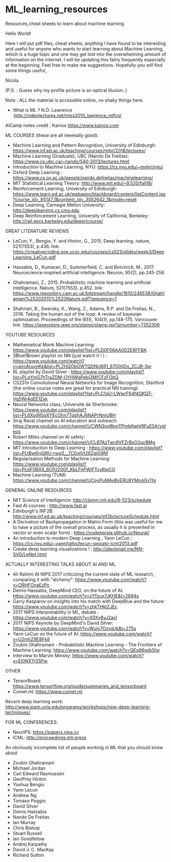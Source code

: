 # ML_learning_resources
Resources,cheat sheets to learn about machine learning

Hello World!

Here I will put pdf files, cheat sheets, anything I have found to be interesting and useful for anyone who wants to start learning about Machine Learning, which is a huge topic and one may get lost into the overwhelming amount of information on the internet. 
I will be updating this fairly frequently especially at the beginning. Feel free to make me suggestions.
Hopefully you will find some things useful, 

Nicola 

(P.S. : Guess why my profile picture is an optical illusion..)

Note : ALL the material is accessible online, no shaky things here.


- What is ML ? N.D. Lawrence :http://videolectures.net/mlss2010_lawrence_mlfcs/

AICamp notes credit : Kainos https://www.kainos.com

ML COURSES (these are all reeeeally good): 
- Machine Learning and Pattern Recognition, University of Edinburgh: https://www.inf.ed.ac.uk/teaching/courses/mlpr/2018/lectures/
- Machine Learning (Graduate), UBC (Nando De Freitas): https://www.cs.ubc.ca/~nando/540-2013/lectures.html
- Introduction to Machine Learning, NYU: https://cs.nyu.edu/~mohri/mlu/
- Oxford Deep Learning : https://www.cs.ox.ac.uk/people/nando.defreitas/machinelearning/
- MIT Statistical Learning Theory: http://www.mit.edu/~9.520/fall18/
- Reinforcement Learning, University of Edinburgh: https://www.learn.ed.ac.uk/webapps/blackboard/content/listContent.jsp?course_id=_65147_1&content_id=_3052642_1&mode=reset
- Deep Learning, Carnegie Mellon University: http://deeplearning.cs.cmu.edu
- Deep Reinforcement Learning, University of California, Berkeley: http://rail.eecs.berkeley.edu/deeprlcourse/


GREAT LITERATURE REVIEWS
- LeCun, Y., Bengio, Y. and Hinton, G., 2015. Deep learning. nature, 521(7553), p.436.
  link:   https://creativecoding.soe.ucsc.edu/courses/cs523/slides/week3/DeepLearning_LeCun.pdf
  
- Hassabis, D., Kumaran, D., Summerfield, C. and Botvinick, M., 2017. Neuroscience-inspired artificial intelligence. Neuron, 95(2), pp.245-258. 

- Ghahramani, Z., 2015. Probabilistic machine learning and artificial intelligence. Nature, 521(7553), p.452.
link: https://www.repository.cam.ac.uk/bitstream/handle/1810/248538/Ghahramani%25202015%2520Nature.pdf?sequence=1

- Shahriari, B., Swersky, K., Wang, Z., Adams, R.P. and De Freitas, N., 2016. Taking the human out of the loop: A review of bayesian optimization. Proceedings of the IEEE, 104(1), pp.148-175.
Vancouver	
link: https://ieeexplore.ieee.org/stamp/stamp.jsp?arnumber=7352306


YOUTUBE RESOURCES 
- Mathematical Monk Machine Learning: https://www.youtube.com/playlist?list=PLD0F06AA0D2E8FFBA
- 3Blue1Brown playlist on NN (just watch it ! ) : https://www.youtube.com/watch?v=aircAruvnKk&list=PLZHQObOWTQDNU6R1_67000Dx_ZCJB-3pi
- RL playlist by David Silver : https://www.youtube.com/playlist?list=PLqYmG7hTraZDM-OYHWgPebj2MfCFzFObQ
- CS231n Convolutional Neural Networks for Image Recognition, Stanford (the online course notes are great for practical NN training): https://www.youtube.com/playlist?list=PLC1qU-LWwrF64f4QKQT-Vg5Wr4qEE1Zxk
- Neural Networks class, Université de Sherbrooke: https://www.youtube.com/playlist?list=PL6Xpj9I5qXYEcOhn7TqghAJ6NAPrNmUBH
- Siraj Raval channel on AI education and outreach: https://www.youtube.com/channel/UCWN3xxRkmTPmbKwht9FuE5A/videos
- Robert Miles channel on AI safety: https://www.youtube.com/channel/UCLB7AzTwc6VFZrBsO2ucBMg
- MIT Introduction to Deep Learning : https://www.youtube.com/playlist?list=PLtBw6njQRU-rwp5__7C0oIVt26ZgjG9NI
- Regularisation Methods for Machine Learning: https://www.youtube.com/playlist?list=PLbF0BXX_6CPJ20Gf_KbLFnPWjFTvvRwCO
- Machine Learning (TUM): https://www.youtube.com/channel/UCpyPuMAyBvERU8YMngGy11g


GENERAL ONLINE RESOURCES
- MIT Science of Intelligence: http://cbmm.mit.edu/9-523/schedule
- Fast AI courses : http://www.fast.ai
- Edinburgh's INF2B: http://www.inf.ed.ac.uk/teaching/courses/inf2b/lectureSchedule.html
- A Derivation of Backpropagation in Matrix Form (this was useful for me to have a picture of the overall process, as usually it is presented in vector or even scalar form) : https://sudeepraja.github.io/Neural/
- An introduction to modern Deep Learning , Yann LeCun : https://cs.nyu.edu/~yann/talks/lecun-ranzato-icml2013.pdf
- Create deep learning visualizations ! : http://alexlenail.me/NN-SVG/LeNet.html

ACTUALLY INTERESTING TALKS ABOUT AI AND ML 
- Ali Rahimi At NIPS 2017 criticizing the current state of ML research, comparing it with "alchemy": https://www.youtube.com/watch?v=ORHFOnaEzPc
- Demis Hassabis, DeepMind CEO, on the future of AI: https://www.youtube.com/watch?v=zYfzux7JKHE&t=2694s
- Garry Kasparov on insights into his match with DeepBlue and the future: https://www.youtube.com/watch?v=zhkTHkIZJEc
- 2017 NIPS Interpretability in ML, debate : https://www.youtube.com/watch?v=93Xv8vJ2acI
- 2017 NIPS Keynote by DeepMind's David Silver: https://www.youtube.com/watch?v=Wujy7OzvdJk&t=275s
- Yann LeCun on the future of AI: https://www.youtube.com/watch?v=U2mhZ9E8Fk8
- Zoubin Ghahramani - Probabilistic Machine Learning - The Frontiers of Machine Learning: https://www.youtube.com/watch?v=QEq96wib5tw
- Interview to Marvin Minsky: https://www.youtube.com/watch?v=EI0NXTrS5Pw

OTHER 
- TensorBoard: https://www.tensorflow.org/guide/summaries_and_tensorboard
- Comet.ml: https://www.comet.ml

Recent deep learning work: 
http://www.ipam.ucla.edu/programs/workshops/new-deep-learning-techniques/

FOR ML CONFERENCES:
- NeurIPS: https://papers.nips.cc
- ICML: http://proceedings.mlr.press

An obviously incomplete list of people working in ML that you should know about 
- Zoubin Ghahramani
- Michael Jordan 
- Carl Edward Rasmussen 
- Geoffrey Hinton 
- Yoshua Bengio 
- Yann Lecun 
- Andrew Ng 
- Tomaso Poggio 
- David Silver 
- Demis Hassabis 
- Nando De Freitas 
- Ian Murray 
- Chris Bishop 
- Stuart Russell 
- Ian Goodfellow 
- Andrej Karpathy
- David J. C. MacKay
- Richard Sutton
